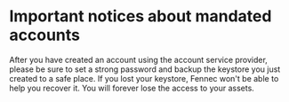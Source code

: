 # Important notices about mandated accounts



After you have created an account using the account service provider, please be sure to set a strong password and backup the keystore you just created to a safe place. If you lost your keystore, Fennec won't be able to help you recover it. You will forever lose the access to your assets.

